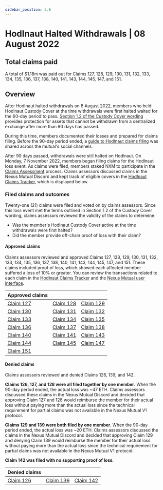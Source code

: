 ```yaml
---
sidebar_position: 3.6
---
```


# Hodlnaut Halted Withdrawals | 08 August 2022

## Total claims paid
A total of $1.18m was paid out for Claims 127, 128, 129, 130, 131, 132, 133, 134, 135, 136, 137, 138, 140, 141, 143, 144, 145, 147, and 151.

## Overview
After Hodlnaut halted withdrawals on 8 August 2022, members who held Hodlnaut Custody Cover at the time withdrawals were first halted waited for the 90-day period to pass. [Section 1.2 of the Custody Cover wording](https://uploads-ssl.webflow.com/62d8193ce9880895261daf4a/63d0f4d7b378db634f0f9a9d_CustodyCoverWordingv1.0.pdf) provides protection for assets that cannot be withdrawn from a centralized exchange after more than 90 days has passed. 

During this time, members documented their losses and prepared for claims filing. Before the 90-day period ended, a [guide to Hodlnaut claims filing](https://medium.com/nexus-mutual/how-hodlnaut-custody-cover-holders-can-prepare-for-claims-filing-17b8e169fc97) was shared across the mutual's social channels.

After 90 days passed, withdrawals were still halted on Hodlnaut. On Monday, 7 November 2022, members began filing claims for the Hodlnaut loss event. As claims were filed, members staked NXM to participate in the [Claims Assessment](/protocol/claims-assessment) process. Claims assessors discussed claims in the Nexus Mutual Discord and kept track of eligible covers in the [Hodlnaut Claims Tracker](https://docs.google.com/spreadsheets/d/1Yy7wasUHlAW8TSiu6GoqoN3ZEFdvWMYXDO-5x93BVKQ/edit?usp=sharing), which is displayed below.

### Filed claims and outcomes
Twenty-one (21) claims were filed and voted on by claims assessors. Since this loss event met the terms outlined in Section 1.2 of the Custody Cover wording, claims assessors reviewed the validity of the claims to determine:
* Was the member's Hodlnaut Custody Cover active at the time withdrawals were first halted?
* Did the member provide off-chain proof of loss with their claim?

#### Approved claims
Claims assessors reviewed and approved Claims 127, 128, 129, 130, 131, 132, 133, 134, 135, 136, 137, 138, 140, 141, 143, 144, 145, 147, and 151. These claims included proof of loss, which showed each affected member suffered a loss of 10% or greater. You can review the transactions related to each claim in the [Hodlnaut Claims Tracker](https://docs.google.com/spreadsheets/d/1Yy7wasUHlAW8TSiu6GoqoN3ZEFdvWMYXDO-5x93BVKQ/edit?usp=sharing) and the [Nexus Mutual user interface](https://app.nexusmutual.io/claim-assessment).

| Approved claims      |          |         |
| ----------- | ----------- | ----------- |
| [Claim 127](https://app.nexusmutual.io/claim-assessment/view-claim?claimId=127)      | [Claim 128](https://app.nexusmutual.io/claim-assessment/view-claim?claimId=128) | [Claim 129](https://app.nexusmutual.io/claim-assessment/view-claim?claimId=129) |
| [Claim 130](https://app.nexusmutual.io/claim-assessment/view-claim?claimId=130)      | [Claim 131](https://app.nexusmutual.io/claim-assessment/view-claim?claimId=131)     | [Claim 132](https://app.nexusmutual.io/claim-assessment/view-claim?claimId=132)     |
| [Claim 133](https://app.nexusmutual.io/claim-assessment/view-claim?claimId=133)      | [Claim 134](https://app.nexusmutual.io/claim-assessment/view-claim?claimId=134)     | [Claim 135](https://app.nexusmutual.io/claim-assessment/view-claim?claimId=135)     |
| [Claim 136](https://app.nexusmutual.io/claim-assessment/view-claim?claimId=136)      | [Claim 137](https://app.nexusmutual.io/claim-assessment/view-claim?claimId=137)     | [Claim 138](https://app.nexusmutual.io/claim-assessment/view-claim?claimId=138)     |
| [Claim 140](https://app.nexusmutual.io/claim-assessment/view-claim?claimId=140)      | [Claim 141](https://app.nexusmutual.io/claim-assessment/view-claim?claimId=141)     | [Claim 143](https://app.nexusmutual.io/claim-assessment/view-claim?claimId=143)     |
| [Claim 144](https://app.nexusmutual.io/claim-assessment/view-claim?claimId=144)      | [Claim 145](https://app.nexusmutual.io/claim-assessment/view-claim?claimId=145)     | [Claim 147](https://app.nexusmutual.io/claim-assessment/view-claim?claimId=147)     |
| [Claim 151](https://app.nexusmutual.io/claim-assessment/view-claim?claimId=151)      |       |       |

#### Denied claims
Claims assessors reviewed and denied Claims 126, 139, and 142.

**Claims 126, 127, and 128 were all filed together by one member**. When the 90-day period ended, the actual loss was ~47 ETH. Claims assessors discussed these claims in the Nexus Mutual Discord and decided that approving Claim 127 and 128 would reimburse the member for their actual loss without paying more than the actual loss since the technical requirement for partial claims was not available in the Nexus Mutual V1 protocol.

**Claims 129 and 139 were both filed by one member**. When the 90-day period ended, the actual loss was ~20 ETH. Claims assessors discussed the claims in the Nexus Mutual Discord and decided that approving Claim 129 and denying Claim 139 would reimburse the member for their actual loss without paying more than the actual loss since the technical requirement for partial claims was not available in the Nexus Mutual V1 protocol.

**Claim 142 was filed with no supporting proof of loss**.

| Denied claims      |          |         |
| ----------- | ----------- | ----------- |
| [Claim 126](https://app.nexusmutual.io/claim-assessment/view-claim?claimId=126)      | [Claim 139](https://app.nexusmutual.io/claim-assessment/view-claim?claimId=139) | [Claim 142](https://app.nexusmutual.io/claim-assessment/view-claim?claimId=142) |
